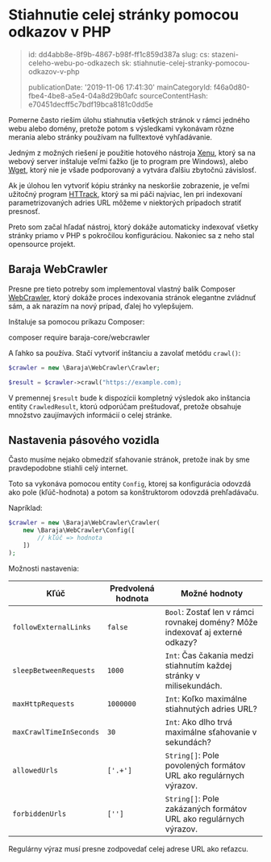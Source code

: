 Stiahnutie celej stránky pomocou odkazov v PHP
==============================================

> id: dd4abb8e-8f9b-4867-b98f-ff1c859d387a
> slug:
> 	cs: stazeni-celeho-webu-po-odkazech
> 	sk: stiahnutie-celej-stranky-pomocou-odkazov-v-php
> 
> publicationDate: '2019-11-06 17:41:30'
> mainCategoryId: f46a0d80-fbe4-4be8-a5e4-04a8d29b0afc
> sourceContentHash: e70451decff5c7bdf19bca8181c0dd5e

Pomerne často riešim úlohu stiahnutia všetkých stránok v rámci jedného webu alebo domény, pretože potom s výsledkami vykonávam rôzne merania alebo stránky používam na fulltextové vyhľadávanie.

Jedným z možných riešení je použitie hotového nástroja [Xenu](http://home.snafu.de/tilman/xenulink.html), ktorý sa na webový server inštaluje veľmi ťažko (je to program pre Windows), alebo [Wget](https://www.gnu.org/software/wget/), ktorý nie je všade podporovaný a vytvára ďalšiu zbytočnú závislosť.

Ak je úlohou len vytvoriť kópiu stránky na neskoršie zobrazenie, je veľmi užitočný program [HTTrack](https://www.httrack.com/), ktorý sa mi páči najviac, len pri indexovaní parametrizovaných adries URL môžeme v niektorých prípadoch stratiť presnosť.

Preto som začal hľadať nástroj, ktorý dokáže automaticky indexovať všetky stránky priamo v PHP s pokročilou konfiguráciou. Nakoniec sa z neho stal opensource projekt.

Baraja WebCrawler
-----------------

Presne pre tieto potreby som implementoval vlastný balík Composer [WebCrawler](https://github.com/baraja-core/webcrawler), ktorý dokáže proces indexovania stránok elegantne zvládnuť sám, a ak narazím na nový prípad, ďalej ho vylepšujem.

Inštaluje sa pomocou príkazu Composer:

composer require baraja-core/webcrawler

A ľahko sa používa. Stačí vytvoriť inštanciu a zavolať metódu `crawl()`:

```php
$crawler = new \Baraja\WebCrawler\Crawler;

$result = $crawler->crawl("https://example.com);
```

V premennej `$result` bude k dispozícii kompletný výsledok ako inštancia entity `CrawledResult`, ktorú odporúčam preštudovať, pretože obsahuje množstvo zaujímavých informácií o celej stránke.

Nastavenia pásového vozidla
------------------

Často musíme nejako obmedziť sťahovanie stránok, pretože inak by sme pravdepodobne stiahli celý internet.

Toto sa vykonáva pomocou entity `Config`, ktorej sa konfigurácia odovzdá ako pole (kľúč-hodnota) a potom sa konštruktorom odovzdá prehľadávaču.

Napríklad:

```php
$crawler = new \Baraja\WebCrawler\Crawler(
    new \Baraja\WebCrawler\Config([
        // kľúč => hodnota
    ])
);
```

Možnosti nastavenia:

| Kľúč | Predvolená hodnota | Možné hodnoty |
|-------------------------|---------------|-----------------|
| `followExternalLinks` | `false` | `Bool`: Zostať len v rámci rovnakej domény? Môže indexovať aj externé odkazy?
| `sleepBetweenRequests` | `1000` | `Int`: Čas čakania medzi stiahnutím každej stránky v milisekundách. |
| `maxHttpRequests` | `1000000` | `Int`: Koľko maximálne stiahnutých adries URL? |
| `maxCrawlTimeInSeconds` | `30` | `Int`: Ako dlho trvá maximálne sťahovanie v sekundách?
| `allowedUrls` | `['.+']` | `String[]`: Pole povolených formátov URL ako regulárnych výrazov. |
| `forbiddenUrls` | `['']` | `String[]`: Pole zakázaných formátov URL ako regulárnych výrazov. |

Regulárny výraz musí presne zodpovedať celej adrese URL ako reťazcu.

